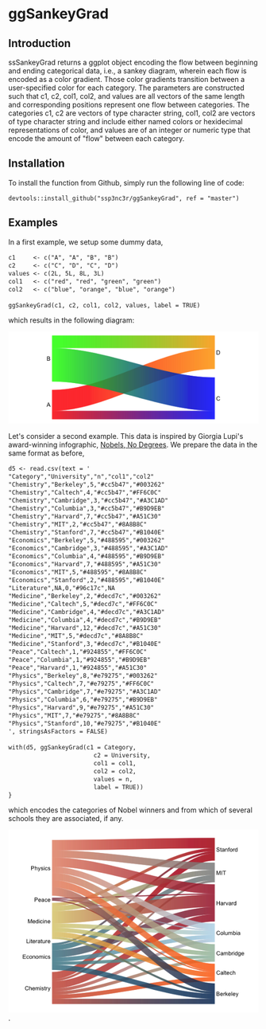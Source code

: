 # ggSankeyGrad

## Introduction

ssSankeyGrad returns a ggplot object encoding the flow between beginning and ending categorical data, i.e., a sankey diagram, wherein each flow is encoded as a color gradient. Those color gradients transition between a user-specified color for each category. The parameters are constructed such that c1, c2, col1, col2, and values are all vectors of the same length and corresponding positions represent one flow between categories. The categories c1, c2 are vectors of type character string, col1, col2 are vectors of type character string and include either named colors or hexidecimal representations of color, and values are of an integer or numeric type that encode the amount of "flow" between each category.

## Installation

To install the function from Github, simply run the following line of code:

```
devtools::install_github("ssp3nc3r/ggSankeyGrad", ref = "master")
```

## Examples

In a first example, we setup some dummy data,

```
c1     <- c("A", "A", "B", "B")
c2     <- c("C", "D", "C", "D")
values <- c(2L, 5L, 8L, 3L)
col1   <- c("red", "red", "green", "green")
col2   <- c("blue", "orange", "blue", "orange")

ggSankeyGrad(c1, c2, col1, col2, values, label = TRUE)
```

which results in the following diagram:

![Example Sankey diagram](example1.png)

Let's consider a second example. This data is inspired by Giorgia Lupi's award-winning infographic, [Nobels, No Degrees](https://www.informationisbeautifulawards.com/showcase/204-nobels-no-degrees). We prepare the data in the same format as before,

```
d5 <- read.csv(text = '
"Category","University","n","col1","col2"
"Chemistry","Berkeley",5,"#cc5b47","#003262"
"Chemistry","Caltech",4,"#cc5b47","#FF6C0C"
"Chemistry","Cambridge",3,"#cc5b47","#A3C1AD"
"Chemistry","Columbia",3,"#cc5b47","#B9D9EB"
"Chemistry","Harvard",7,"#cc5b47","#A51C30"
"Chemistry","MIT",2,"#cc5b47","#8A8B8C"
"Chemistry","Stanford",7,"#cc5b47","#B1040E"
"Economics","Berkeley",5,"#488595","#003262"
"Economics","Cambridge",3,"#488595","#A3C1AD"
"Economics","Columbia",4,"#488595","#B9D9EB"
"Economics","Harvard",7,"#488595","#A51C30"
"Economics","MIT",5,"#488595","#8A8B8C"
"Economics","Stanford",2,"#488595","#B1040E"
"Literature",NA,0,"#96c17c",NA
"Medicine","Berkeley",2,"#decd7c","#003262"
"Medicine","Caltech",5,"#decd7c","#FF6C0C"
"Medicine","Cambridge",4,"#decd7c","#A3C1AD"
"Medicine","Columbia",4,"#decd7c","#B9D9EB"
"Medicine","Harvard",12,"#decd7c","#A51C30"
"Medicine","MIT",5,"#decd7c","#8A8B8C"
"Medicine","Stanford",3,"#decd7c","#B1040E"
"Peace","Caltech",1,"#924855","#FF6C0C"
"Peace","Columbia",1,"#924855","#B9D9EB"
"Peace","Harvard",1,"#924855","#A51C30"
"Physics","Berkeley",8,"#e79275","#003262"
"Physics","Caltech",7,"#e79275","#FF6C0C"
"Physics","Cambridge",7,"#e79275","#A3C1AD"
"Physics","Columbia",6,"#e79275","#B9D9EB"
"Physics","Harvard",9,"#e79275","#A51C30"
"Physics","MIT",7,"#e79275","#8A8B8C"
"Physics","Stanford",10,"#e79275","#B1040E"
', stringsAsFactors = FALSE)

with(d5, ggSankeyGrad(c1 = Category,
                        c2 = University,
                        col1 = col1,
                        col2 = col2,
                        values = n,
                        label = TRUE))
}
```

which encodes the categories of Nobel winners and from which of several schools they are associated, if any.

![Sankey flow encoding association between Nobel prize winners and which of several Universities they are associated with.](nobelnodegrees.png).


